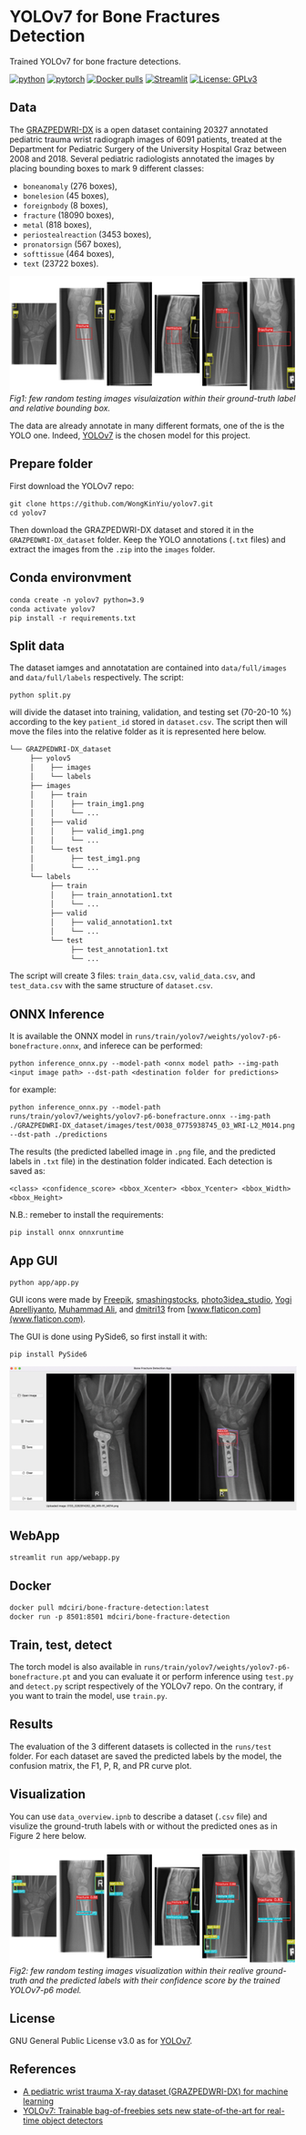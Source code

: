 # YOLOv7 for Bone Fractures Detection

Trained YOLOv7 for bone fracture detections.

[![python](https://img.shields.io/badge/Python-3.9-3776AB.svg?style=flat&logo=python&logoColor=white)](https://www.python.org)
[![pytorch](https://img.shields.io/badge/PyTorch-1.13.1-EE4C2C.svg?style=flat&logo=pytorch)](https://pytorch.org)
[![Docker pulls](https://img.shields.io/docker/pulls/mdciri/bone-fracture-detection)](https://hub.docker.com/repository/docker/mdciri/bone-fracture-detection)
[![Streamlit](https://img.shields.io/badge/Streamlit-1.13.0-FF4B4B.svg?style=flat&logo=Streamlit&logoColor=white)](https://streamlit.io)
[![License: GPLv3](https://img.shields.io/badge/License-GPLv3-blue.svg)](https://www.gnu.org/licenses/gpl-3.0)

## Data
The [GRAZPEDWRI-DX](https://www.nature.com/articles/s41597-022-01328-z) is a open dataset containing 20327 annotated pediatric trauma wrist radiograph images of 6091 patients, treated at the Department for Pediatric Surgery of the University Hospital Graz between 2008 and 2018. Several pediatric radiologists annotated the images by placing bounding boxes to mark 9 different classes:

- `boneanomaly`  (276 boxes),
- `bonelesion` (45 boxes),
- `foreignbody` (8 boxes),
- `fracture` (18090 boxes),
- `metal` (818 boxes),
- `periostealreaction` (3453 boxes),
- `pronatorsign` (567 boxes),
- `softtissue` (464 boxes),
- `text` (23722 boxes).

![overview](images/overview.png)
*Fig1: few random testing images visulaization within their ground-truth label and relative bounding box.*

The data are already annotate in many different formats, one of the is the YOLO one. Indeed, [YOLOv7](https://github.com/WongKinYiu/yolov7.git) is the chosen model for this project.

## Prepare folder

First download the YOLOv7 repo:

    git clone https://github.com/WongKinYiu/yolov7.git
    cd yolov7

Then download the GRAZPEDWRI-DX dataset and stored it in the `GRAZPEDWRI-DX_dataset` folder. Keep the YOLO annotations (`.txt` files) and extract the images from the `.zip` into the `images` folder.

## Conda environvment

    conda create -n yolov7 python=3.9
    conda activate yolov7
    pip install -r requirements.txt

## Split data

The dataset iamges and annotatation are contained into `data/full/images` and `data/full/labels` respectively. The script:

    python split.py

will divide the dataset into training, validation, and testing set (70-20-10 %) according to the key `patient_id` stored in `dataset.csv`. The script then will move the files into the relative folder as it is represented here below.


    └── GRAZPEDWRI-DX_dataset     
         ├── yolov5
         │    ├── images
         │    └── labels
         ├── images
         │    ├── train
         │    │    ├── train_img1.png
         │    │    └── ...
         │    ├── valid
         │    │    ├── valid_img1.png
         │    │    └── ...
         │    └── test
         │         ├── test_img1.png
         │         └── ...
         └── labels
              ├── train
              │    ├── train_annotation1.txt
              │    └── ...
              ├── valid
              │    ├── valid_annotation1.txt
              │    └── ...
              └── test
                   ├── test_annotation1.txt
                   └── ...

The script will create 3 files: `train_data.csv`, `valid_data.csv`, and `test_data.csv` with the same structure of `dataset.csv`.

## ONNX Inference

It is available the ONNX model in `runs/train/yolov7/weights/yolov7-p6-bonefracture.onnx`, and inferece can be performed:

    python inference_onnx.py --model-path <onnx model path> --img-path <input image path> --dst-path <destination folder for predictions>

for example:

    python inference_onnx.py --model-path runs/train/yolov7/weights/yolov7-p6-bonefracture.onnx --img-path ./GRAZPEDWRI-DX_dataset/images/test/0038_0775938745_03_WRI-L2_M014.png --dst-path ./predictions

The results (the predicted labelled image in `.png` file, and the predicted labels in `.txt` file) in the destination folder indicated. Each detection is saved as:

    <class> <confidence_score> <bbox_Xcenter> <bbox_Ycenter> <bbox_Width> <bbox_Height>

N.B.: remeber to install the requirements:

    pip install onnx onnxruntime

## App GUI

    python app/app.py

GUI icons were made by [Freepik](https://www.flaticon.com/authors/freepik), [smashingstocks](https://www.flaticon.com/authors/smashingstocks), [photo3idea_studio](https://www.flaticon.com/authors/photo3idea-studio), [Yogi Aprelliyanto](https://www.flaticon.com/authors/yogi-aprelliyanto), [Muhammad Ali](https://www.flaticon.com/authors/muhammad-ali), and [dmitri13](https://www.flaticon.com/authors/dmitri13) from [www.flaticon.com](www.flaticon.com).

The GUI is done using PySide6, so first install it with:

    pip install PySide6

![overview](images/app.png)

## WebApp

    streamlit run app/webapp.py  

## Docker

    docker pull mdciri/bone-fracture-detection:latest
    docker run -p 8501:8501 mdciri/bone-fracture-detection

## Train, test, detect

The torch model is also available in `runs/train/yolov7/weights/yolov7-p6-bonefracture.pt` and you can evaluate it or perform inference using `test.py` and `detect.py` script respectively of the YOLOv7 repo. On the contrary, if you want to train the model, use `train.py`.

## Results

The evaluation of the 3 different datasets is collected in the `runs/test` folder. For each dataset are saved the predicted labels by the model, the confusion matrix, the F1, P, R, and PR curve plot.

## Visualization

You can use `data_overview.ipnb` to describe a dataset (`.csv` file) and visulize the ground-truth labels with or without the predicted ones as in Figure 2 here below.

![overview](images/overview_pred.png)
*Fig2: few random testing images visualization within their realive ground-truth and the predicted labels with their confidence score by the trained YOLOv7-p6 model.*

## License

GNU General Public License v3.0 as for [YOLOv7](https://github.com/WongKinYiu/yolov7/blob/main/LICENSE.md).

## References

- [A pediatric wrist trauma X-ray dataset (GRAZPEDWRI-DX) for machine learning](https://www.nature.com/articles/s41597-022-01328-z)
- [YOLOv7: Trainable bag-of-freebies sets new state-of-the-art for real-time object detectors](https://arxiv.org/abs/2207.02696)

